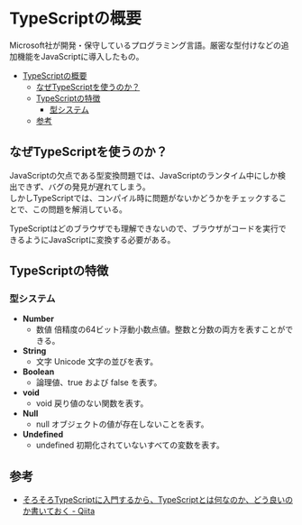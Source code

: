 # TypeScriptの概要
Microsoft社が開発・保守しているプログラミング言語。厳密な型付けなどの追加機能をJavaScriptに導入したもの。


- [TypeScriptの概要](#typescriptの概要)
  - [なぜTypeScriptを使うのか？](#なぜtypescriptを使うのか)
  - [TypeScriptの特徴](#typescriptの特徴)
    - [型システム](#型システム)
  - [参考](#参考)

## なぜTypeScriptを使うのか？
JavaScriptの欠点である型変換問題では、JavaScriptのランタイム中にしか検出できず、バグの発見が遅れてしまう。  
しかしTypeScriptでは、コンパイル時に問題がないかどうかをチェックすることで、この問題を解消している。

TypeScriptはどのブラウザでも理解できないので、ブラウザがコードを実行できるようにJavaScriptに変換する必要がある。

## TypeScriptの特徴
### 型システム
- **Number**
  - 数値 倍精度の64ビット浮動小数点値。整数と分数の両方を表すことができる。
- **String**
  - 文字 Unicode 文字の並びを表す。
- **Boolean**
  - 論理値、true および false を表す。
- **void**
  - void 戻り値のない関数を表す。
- **Null**
  - null オブジェクトの値が存在しないことを表す。
- **Undefined**
  - undefined 初期化されていないすべての変数を表す。

## 参考
- [そろそろTypeScriptに入門するから、TypeScriptとは何なのか、どう良いのか書いておく \- Qiita](https://qiita.com/e99h2121/items/09892779dcb26a70bc97)